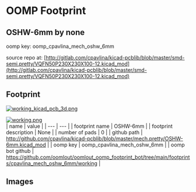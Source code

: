 # OOMP Footprint  
## OSHW-6mm  by none  
  
oomp key: oomp_cpavlina_mech_oshw_6mm  
  
source repo at: [http://gitlab.com/cpavlina/kicad-pcblib/blob/master/smd-semi.pretty/VQFN50P230X230X100-12.kicad_mod](http://gitlab.com/cpavlina/kicad-pcblib/blob/master/smd-semi.pretty/VQFN50P230X230X100-12.kicad_mod)  
## Footprint  
  
[![working_kicad_pcb_3d.png](working_kicad_pcb_3d_600.png)](working_kicad_pcb_3d.png)  
  
[![working.png](working_600.png)](working.png)  
| name | value | 
| --- | --- | 
| footprint name | OSHW-6mm | 
| footprint description | None | 
| number of pads | 0 | 
| github path | http://github.com/cpavlina/kicad-pcblib/blob/master/mech.pretty/OSHW-6mm.kicad_mod | 
| oomp key | oomp_cpavlina_mech_oshw_6mm | 
| oomp bot github | https://github.com/oomlout/oomlout_oomp_footprint_bot/tree/main/footprints/cpavlina_mech_oshw_6mm/working | 
## Images  
